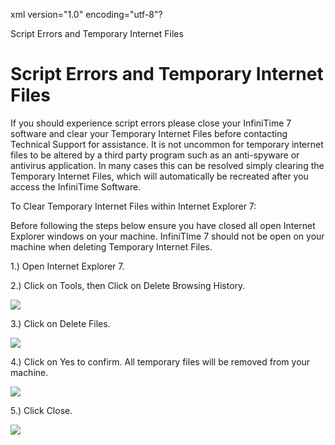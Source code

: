 xml version="1.0" encoding="utf-8"?





Script Errors and Temporary Internet Files




# Script Errors and Temporary Internet Files

If you should experience script errors please close your InfiniTime 7 software and clear your Temporary Internet Files before contacting Technical Support for assistance. It is not uncommon for temporary internet files to be altered by a third party program such as an anti-spyware or antivirus application. In many cases this can be resolved simply clearing the Temporary Internet Files, which will automatically be recreated after you access the InfiniTime Software.

To Clear Temporary Internet Files within Internet Explorer 7:

Before following the steps below ensure you have closed all open Internet Explorer windows on your machine. InfiniTIme 7 should not be open on your machine when deleting Temporary Internet Files.

1.) Open Internet Explorer 7.

2.) Click on Tools, then Click on Delete Browsing History.

![](/img/TS_ScriptErrorsTempFiles2.gif)

3.) Click on Delete Files.

![](/img/TS_ScriptErrorsTempFiles4.gif)

4.) Click on Yes to confirm. All temporary files will be removed from your machine.

![](/img/TS_ScriptErrorsTempFiles1.gif)

5.) Click Close.

![](/img/TS_ScriptErrorsTempFiles2.gif)